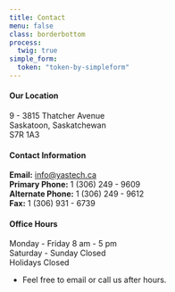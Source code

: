 ```yaml
---
title: Contact
menu: false
class: borderbottom
process:
  twig: true
simple_form:
  token: "token-by-simpleform"
---
```


#### Our Location

9 - 3815 Thatcher Avenue <br />
Saskatoon, Saskatchewan <br />
S7R 1A3 <br />

#### Contact Information
**Email:**  		 		info@yastech.ca <br />
**Primary Phone:**   		1 (306) 249 - 9609 <br />
**Alternate Phone:**   		1 (306) 249 - 9612 <br />
**Fax:**   				1 (306) 931 - 6739 <br />

#### Office Hours
Monday - Friday			8 am - 5 pm <br />
Saturday - Sunday			Closed <br />
Holidays					Closed <br />

* Feel free to email or call us after hours.
